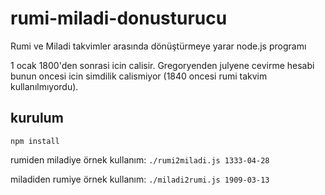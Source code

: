 # rumi-miladi-donusturucu
Rumi ve Miladi takvimler arasında dönüştürmeye yarar node.js programı

1 ocak 1800'den sonrasi icin calisir. Gregoryenden 
julyene cevirme hesabi bunun oncesi icin simdilik 
calismiyor (1840 oncesi rumi takvim kullanılmıyordu).

## kurulum
`npm install`

rumiden miladiye örnek kullanım: `./rumi2miladi.js 1333-04-28`

miladiden rumiye örnek kullanım: `./miladi2rumi.js 1909-03-13`
